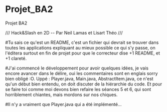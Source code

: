 # Projet_BA2
Projet BA2

/// Hack&Slash en 2D -- Par Neil Lamas et Lisart Théo ///

#Tu sais ce qu'est un README, c'est un fichier qui devrait se trouver dans toutes les applications expliquant au mieux possible ce qui s'y passe, on l'éditera surtout en fin de projet pour que le correcteur dise +1 README, et +1 clareté.

#J'ai commencé le développement pour avoir quelques idées, je vais encore avancer dans le délire, oui les commentaires sont en englais sorry bien obligé :O. Uppé : Player.java, Main.java, AbstractItem.java, ce n'est qu'un début bien entendu, on doit discuter de la hiérarchie du code. Et pour se faire toi comme moi devons bien refaire les séances 5 et 6, qui sont horriblement chiantes, mais mordons sur nos chiques.

#Il n'y a vraiment que Player.java qui a été implémenté...
